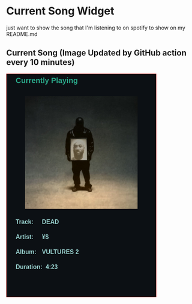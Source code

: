 # Current Song Widget
just want to show the song that I'm listening to on spotify to show on my README.md

## Current Song (Image Updated by GitHub action every 10 minutes)
![](songs-pictures/image660.png)

